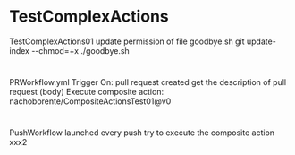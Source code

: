 # TestComplexActions
TestComplexActions01
update permission of file goodbye.sh
git update-index --chmod=+x ./goodbye.sh

#
PRWorkflow.yml
Trigger On: pull request created
get the description of pull request (body)
Execute composite action: nachoborente/CompositeActionsTest01@v0

#
PushWorkflow
launched every push
try to execute the composite action
xxx2
